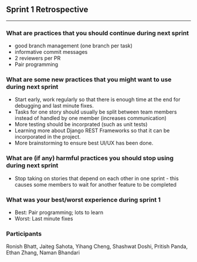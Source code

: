 ## Sprint 1 Retrospective
---
### What are practices that you should continue during next sprint
- good branch management (one branch per task)
- informative commit messages
- 2 reviewers per PR
- Pair programming
### What are some new practices that you might want to use during next sprint
- Start early, work regularly so that there is enough time at the end for debugging and last minute fixes.
- Tasks for one story should usually be split between team members instead of handled by one member (increases communication)
- More testing should be incorprated (such as unit tests)
- Learning more about Django REST Frameworks so that it can be incorporated in the project.
- More brainstorming to ensure best UI/UX has been done.

### What are (if any) harmful practices you should stop using during next sprint
- Stop taking on stories that depend on each other in one sprint - this causes some members to wait for another feature to be completed

### What was your best/worst experience during sprint 1
- Best: Pair programming; lots to learn
- Worst: Last minute fixes

### Participants
Ronish Bhatt, Jaiteg Sahota, Yihang Cheng, Shashwat Doshi, Pritish Panda, Ethan Zhang, Naman Bhandari
